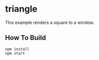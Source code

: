 # triangle

This example renders a square to a window.

## How To Build

```
npm install
npm start
```
